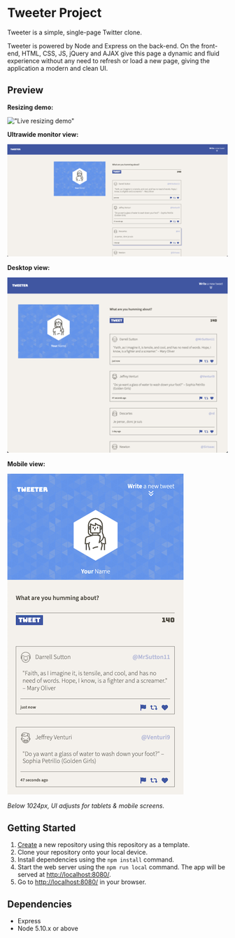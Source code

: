 # Tweeter Project

Tweeter is a simple, single-page Twitter clone.

Tweeter is powered by Node and Express on the back-end. On the front-end, HTML, CSS, JS, jQuery and AJAX give this page a dynamic and fluid experience without any need to refresh or load a new page, giving the application a modern and clean UI.

## Preview
**Resizing demo:**

!["Live resizing demo"](docs/demo.gif)

**Ultrawide monitor view:**

!["Screenshot of ultrawide monitor view"](docs/ultrawide-monitor-view.png)

**Desktop view:**

!["Screenshot of desktop view"](docs/desktop-view.png)

**Mobile view:**

!["Screenshot of mobile view"](docs/mobile-view.png) 

_Below 1024px, UI adjusts for tablets & mobile screens._


## Getting Started

1. [Create](https://docs.github.com/en/repositories/creating-and-managing-repositories/creating-a-repository-from-a-template) a new repository using this repository as a template.
2. Clone your repository onto your local device.
3. Install dependencies using the `npm install` command.
3. Start the web server using the `npm run local` command. The app will be served at <http://localhost:8080/>.
4. Go to <http://localhost:8080/> in your browser.

## Dependencies

- Express
- Node 5.10.x or above
